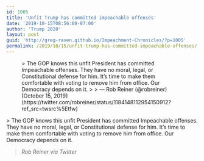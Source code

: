 ```yaml
---
id: 1005
title: 'Unfit Trump has committed impeachable offenses'
date: '2019-10-15T08:56:00-07:00'
author: 'Trump 2020'
layout: post
guid: 'http://greg-raven.github.io/Impeachment-Chronicles/?p=1005'
permalink: /2019/10/15/unfit-trump-has-committed-impeachable-offenses/
---
```


<figure class="wp-block-embed is-type-rich is-provider-twitter wp-block-embed-twitter"><div class="wp-block-embed__wrapper">> The GOP knows this unfit President has committed Impeachable offenses. They have no moral, legal, or Constitutional defense for him. It’s time to make them comfortable with voting to remove him from office. Our Democracy depends on it.
> 
> — Rob Reiner (@robreiner) [October 15, 2019](https://twitter.com/robreiner/status/1184148112954150912?ref_src=twsrc%5Etfw)

<script async="" charset="utf-8" src="https://platform.twitter.com/widgets.js"></script></div></figure>> The GOP knows this unfit President has committed Impeachable offenses. They have no moral, legal, or Constitutional defense for him. It’s time to make them comfortable with voting to remove him from office. Our Democracy depends on it.
> 
> <cite>Rob Reiner via Twitter</cite>